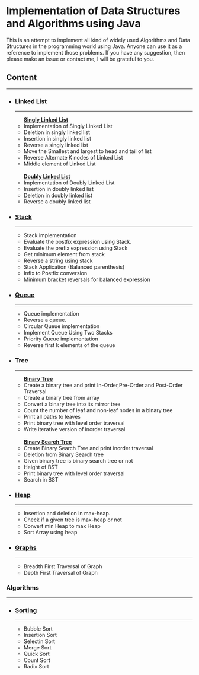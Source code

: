# Implementation of Data Structures and Algorithms using Java
This is an attempt to implement all kind of widely used Algorithms and Data Structures in the programming world using Java. Anyone can use it as a reference to implement those problems. If you have any suggestion, then please make an issue or contact me, I will be grateful to you.

## Content
<hr/>

<ul>
  <li><h3>Linked List</h3></li>
  <hr/>
  <ul>
    <b> <a href="https://github.com/nehasoni05/Data-Structures-Algorithms/tree/master/Linked%20List">Singly Linked List</a> </b>
    <li>Implementation of Singly Linked List</li>
    <li>Deletion in singly linked list</li>
    <li>Insertion in singly linked list</li>
    <li>Reverse a singly linked list</li>
    <li>Move the Smallest and largest to head and tail of list</li>
    <li>Reverse Alternate K nodes of Linked List</li>
    <li>Middle element of Linked List </li><br/>
    <b> <a href="https://github.com/nehasoni05/Data-Structures-Algorithms/tree/master/Doubly%20Linked%20List"> Doubly Linked List</a></b>
    <li>Implementation of Doubly Linked List</li>
    <li>Insertion in doubly linked list</li>
    <li>Deletion in doubly linked list</li>
    <li>Reverse a doubly linked list</li>
  </ul>
  
  <li><h3><a href="https://github.com/nehasoni05/Data-Structures-Algorithms/tree/master/Stack">Stack</a></h3></li>
  <hr/>
  <ul>
    <li>Stack implementation</li>
    <li>Evaluate the postfix expression using Stack.</li>
    <li>Evaluate the prefix expression using Stack</li>
    <li>Get minimum element from stack</li>
    <li>Reverse a string using stack</li>
    <li>Stack Application (Balanced parenthesis)</li>
    <li>Infix to Postfix conversion </li>
    <li>Minimum bracket reversals for balanced expression</li>
  </ul>
  
   <li><h3><a href="https://github.com/nehasoni05/Data-Structures-Algorithms/tree/master/Queue">Queue</a></h3></li>
   <hr/>
  <ul>
    <li>Queue implementation</li>
    <li>Reverse a queue.</li>
    <li>Circular Queue implementation</li>
    <li>Implement Queue Using Two Stacks</li>
    <li>Priority Queue implementation</li>
    <li>Reverse first k elements of the queue</li>
  </ul>
  
<li><h3>Tree</h3></li>
<hr/>
  <ul>
  <b><a href="https://github.com/nehasoni05/Data-Structures-Algorithms/tree/master/Binary%20Tree">Binary Tree</a></b>
    <li>Create a binary tree and print In-Order,Pre-Order and Post-Order Traversal</li>
    <li>Create a binary tree from array</li>
    <li>Convert a binary tree into its mirror tree</li>
    <li>Count the number of leaf and non-leaf nodes in a binary tree</li>
    <li>Print all paths to leaves</li>
    <li>Print binary tree with level order traversal</li>
    <li>Write iterative version of inorder traversal</li><br/>
    <b><a href="https://github.com/nehasoni05/Data-Structures-Algorithms/tree/master/Binary%20Search%20Tree">Binary Search Tree</a></b>
    <li>Create Binary Search Tree and print inorder traversal</li>
    <li>Deletion from Binary Search tree</li>
    <li>Given binary tree is binary search tree or not</li>
    <li>Height of BST</li>
    <li>Print binary tree with level order traversal</li>
    <li>Search in BST</li>
  </ul>
  
   <li><h3><a href="https://github.com/nehasoni05/Data-Structures-Algorithms/tree/master/Heap">Heap</a></h3></li>
   <hr/>
  <ul>
    <li>Insertion and deletion in max-heap.</li>
    <li>Check if a given tree is max-heap or not</li>
    <li>Convert min Heap to max Heap</li>
    <li>Sort Array using heap</li>
  </ul>
  
  <li><h3><a href="https://github.com/nehasoni05/Data-Structures-Algorithms/tree/master/Graphs">Graphs</a></h3></li>
<hr/>
  <ul>
    <li>Breadth First Traversal of Graph</li>
    <li>Depth First Traversal of Graph</li>
  </ul>
</ul>

### Algorithms
<hr/>
<ul>
  <li><h3><a href="https://github.com/nehasoni05/Data-Structures-Algorithms/tree/master/Sorting">Sorting</a></h3></li>
  <hr/>
  <ul>
    <li>Bubble Sort</li>
    <li>Insertion Sort</li>
    <li>Selectin Sort</li>
    <li>Merge Sort</li>
    <li>Quick Sort</li>
    <li>Count Sort</li>
    <li>Radix Sort</li>
    
  </ul>
</ul>

